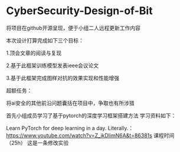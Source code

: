 # CyberSecurity-Design-of-Bit
将项目在github开源呈现，便于小组二人远程更新工作内容

本次设计打算完成如下三个目标：

1.顶会文章的阅读与复现

2.基于此框架训练模型发表ieee会议论文

3.基于此框架完成图样对抗的效果实现和性能增强

超额任务：

将ai安全的其他前沿问题囊括在项目中，争取也有所涉猎

首先小组成员学习了基于pytorch的深度学习框架搭建方法 
学习资料如下：

Learn PyTorch for deep learning in a day. Literally.：https://www.youtube.com/watch?v=Z_ikDlimN6A&t=86381s 课程时间（25h）
这是一条修改实验
